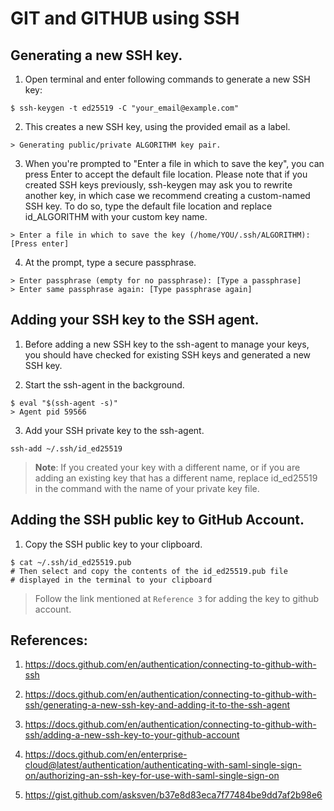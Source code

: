 # GIT and GITHUB using SSH

## Generating a new SSH key.

1. Open terminal and enter following commands to generate a new SSH key:

```
$ ssh-keygen -t ed25519 -C "your_email@example.com"
```

2. This creates a new SSH key, using the provided email as a label.

```
> Generating public/private ALGORITHM key pair.
```

3. When you're prompted to "Enter a file in which to save the key", you can press Enter to accept the default file location. Please note that if you created SSH keys previously, ssh-keygen may ask you to rewrite another key, in which case we recommend creating a custom-named SSH key. To do so, type the default file location and replace id_ALGORITHM with your custom key name.

```
> Enter a file in which to save the key (/home/YOU/.ssh/ALGORITHM):[Press enter]
```

4. At the prompt, type a secure passphrase.

```
> Enter passphrase (empty for no passphrase): [Type a passphrase]
> Enter same passphrase again: [Type passphrase again]
```

## Adding your SSH key to the SSH agent.

1. Before adding a new SSH key to the ssh-agent to manage your keys, you should have checked for existing SSH keys and generated a new SSH key.

2. Start the ssh-agent in the background.

```
$ eval "$(ssh-agent -s)"
> Agent pid 59566
```

3. Add your SSH private key to the ssh-agent.

```
ssh-add ~/.ssh/id_ed25519
```

> **Note**: If you created your key with a different name, or if you are adding an existing key that has a different name, replace id_ed25519 in the command with the name of your private key file.

## Adding the SSH public key to GitHub Account.

1. Copy the SSH public key to your clipboard.

```
$ cat ~/.ssh/id_ed25519.pub
# Then select and copy the contents of the id_ed25519.pub file
# displayed in the terminal to your clipboard
```

> Follow the link mentioned at `Reference 3` for adding the key to github account. 

## References:

1. <https://docs.github.com/en/authentication/connecting-to-github-with-ssh>

2. <https://docs.github.com/en/authentication/connecting-to-github-with-ssh/generating-a-new-ssh-key-and-adding-it-to-the-ssh-agent>

3. <https://docs.github.com/en/authentication/connecting-to-github-with-ssh/adding-a-new-ssh-key-to-your-github-account>

3. <https://docs.github.com/en/enterprise-cloud@latest/authentication/authenticating-with-saml-single-sign-on/authorizing-an-ssh-key-for-use-with-saml-single-sign-on>

4. <https://gist.github.com/asksven/b37e8d83eca7f77484be9dd7af2b98e6>

